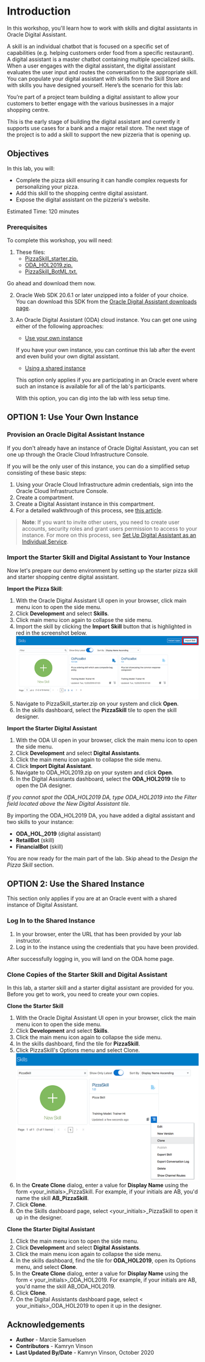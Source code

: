 # Introduction

In this workshop, you'll learn how to work with skills and digital assistants in Oracle Digital Assistant.

A skill is an individual chatbot that is focused on a specific set of capabilities (e.g. helping customers order food from a specific restaurant).
A digital assistant is a master chatbot containing multiple specialized skills. When a user engages with the digital assistant, the digital assistant evaluates the user input and routes the conversation to the appropriate skill. You can populate your digital assistant with skills from the Skill Store and with skills you have designed yourself.
Here’s the scenario for this lab:

You’re part of a project team building a digital assistant to allow your customers to better engage with the various businesses in a major shopping centre.

This is the early stage of building the digital assistant and currently it supports use cases for a bank and a major retail store. The next stage of the project is to add a skill to support the new pizzeria that is opening up.

## Objectives

In this lab, you will:
* Complete the pizza skill ensuring it can handle complex requests for personalizing your pizza.
* Add this skill to the shopping centre digital assistant.
* Expose the digital assistant on the pizzeria's website.

Estimated Time: 120 minutes

### Prerequisites

To complete this workshop, you will need:

1. These files:
    - [PizzaSkill_starter.zip.](https://docs.oracle.com/en/cloud/paas/digital-assistant/tutorial-digital-assistant/files/PizzaSkill_starter.zip)
    - [ODA_HOL2019.zip.](https://docs.oracle.com/en/cloud/paas/digital-assistant/tutorial-digital-assistant/files/ODA_HOL2019.zip)
    - [PizzaSkill_BotML.txt.](https://docs.oracle.com/en/cloud/paas/digital-assistant/tutorial-digital-assistant/files/PizzaSkill_BotML.txt)

  Go ahead and download them now.

2. Oracle Web SDK 20.6.1 or later unzipped into a folder of your choice.
  You can download this SDK from the [Oracle Digital Assistant downloads page](http://bit.ly/amcedownloads).

3. An Oracle Digital Assistant (ODA) cloud instance. You can get one using either of the following approaches:
    - [Use your own instance](https://docs.oracle.com/en/cloud/paas/digital-assistant/tutorial-digital-assistant/#trial)

    If you have your own instance, you can continue this lab after the event and even build your own digital assistant.

    - [Using a shared instance](https://docs.oracle.com/en/cloud/paas/digital-assistant/tutorial-digital-assistant/#shared-instance)

    This option only applies if you are participating in an Oracle event where such an instance is available for all of the lab's participants.

    With this option, you can dig into the lab with less setup time.

## OPTION 1: Use Your Own Instance

### Provision an Oracle Digital Assistant Instance

If you don't already have an instance of Oracle Digital Assistant, you can set one up through the Oracle Cloud Infrastructure Console.

If you will be the only user of this instance, you can do a simplified setup consisting of these basic steps:

1. Using your Oracle Cloud Infrastructure admin credentials, sign into the Oracle Cloud Infrastructure Console.
2. Create a compartment.
3. Create a Digital Assistant instance in this compartment.
4. For a detailed walkthrough of this process, see [this article](https://blogs.oracle.com/mobile/techexchange%3A-getting-started-with-oracle-digital-assistant-on-oracle-cloud-infrastructure-oci).

> **Note**: If you want to invite other users, you need to create user accounts, security roles and grant users permission to access to your instance. For more on this process, see [Set Up Digital Assistant as an Individual Service](https://www.oracle.com/pls/topic/lookup?ctx=en/cloud/paas/digital-assistant&id=GUID-7E4F1CE5-FB40-45DF-B0F0-949289F5E184).

### Import the Starter Skill and Digital Assistant to Your Instance

Now let's prepare our demo environment by setting up the starter pizza skill and starter shopping centre digital assistant.

**Import the Pizza Skill**:

1. With the Oracle Digital Assistant UI open in your browser, click main menu icon to open the side menu.
2. Click **Development** and select **Skills**.
3. Click main menu icon again to collapse the side menu.
4. Import the skill by clicking the **Import Skill** button that is highlighted in red in the screenshot below.
    ![](../images/import-skill.png " ")
5. Navigate to PizzaSkill_starter.zip on your system and click **Open**.
6. In the skills dashboard, select the **PizzaSkill** tile to open the skill designer.

**Import the Starter Digital Assistant**

1. With the ODA UI open in your browser, click the main menu icon to open the side menu.
2. Click **Development** and select **Digital Assistants**.
3. Click the main menu icon again to collapse the side menu.
4. Click **Import Digital Assistant**.
5. Navigate to ODA_HOL2019.zip on your system and click **Open**.
6. In the Digital Assistants dashboard, select the **ODA_HOL2019** tile to open the DA designer.

  *If you cannot spot the ODA\_HOL2019 DA, type ODA\_HOL2019 into the Filter field located above the New Digital Assistant tile.*

  By importing the ODA\_HOL2019 DA, you have added a digital assistant and two skills to your instance:

  - **ODA\_HOL\_2019** (digital assistant)
  - **RetailBot** (skill)
  - **FinancialBot** (skill)

You are now ready for the main part of the lab. Skip ahead to the *Design the Pizza Skill* section.

## OPTION 2: Use the Shared Instance

This section only applies if you are at an Oracle event with a shared instance of Digital Assistant.

### Log In to the Shared Instance

1. In your browser, enter the URL that has been provided by your lab instructor.
2. Log in to the instance using the credentials that you have been provided.

After successfully logging in, you will land on the ODA home page.

### Clone Copies of the Starter Skill and Digital Assistant

In this lab, a starter skill and a starter digital assistant are provided for you. Before you get to work, you need to create your own copies.

**Clone the Starter Skill**

1. With the Oracle Digital Assistant UI open in your browser, click the main menu icon to open the side menu.
2. Click **Development** and select **Skills**.
3. Click the main menu icon again to collapse the side menu.
4. In the skills dashboard, find the tile for **PizzaSkill**.
5. Click PizzaSkill's Options menu and select Clone.
  ![](../images/clone-skill.png " ")
6. In the **Create Clone** dialog, enter a value for **Display Name** using the form <your_initials\>\_PizzaSkill.
  For example, if your initials are AB, you'd name the skill **AB\_PizzaSkill**.
7. Click **Clone**.
8. On the Skills dashboard page, select <your_initials\>\_PizzaSkill to open it up in the designer.

**Clone the Starter Digital Assistant**

1. Click the main menu icon to open the side menu.
2. Click **Development** and select **Digital Assistants**.
3. Click the main menu icon again to collapse the side menu.
4. In the skills dashboard, find the tile for **ODA\_HOL2019**, open its Options menu, and select **Clone**.
5. In the **Create Clone** dialog, enter a value for **Display Name** using the form < your_initials>\_ODA\_HOL2019.
  For example, if your initials are AB, you'd name the skill AB\_ODA\_HOL2019.
6. Click **Clone**.
7. On the Digital Assistants dashboard page, select < your_initials>\_ODA\_HOL2019 to open it up in the designer.

## Acknowledgements

* **Author** - Marcie Samuelsen
* **Contributors** -  Kamryn Vinson
* **Last Updated By/Date** - Kamryn Vinson, October 2020
